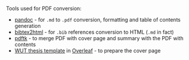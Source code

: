 Tools used for PDF conversion:  

- [pandoc](https://pandoc.org/) - for `.md` to `.pdf` conversion, formatting and table of contents generation  
- [bibtex2html](https://www.lri.fr/~filliatr/bibtex2html/) - for `.bib` references conversion to HTML (`.md` in fact)  
- [pdftk](https://www.pdflabs.com/tools/pdftk-the-pdf-toolkit/) - to merge PDF with cover page and summary with the PDF with contents
- [WUT thesis template](https://github.com/ArturB/WUT-Thesis) in [Overleaf](https://www.overleaf.com/latex/templates/wut-thesis/vfvvdqztfqbt) - to prepare the cover page